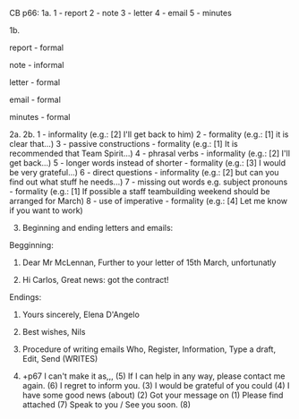 CB p66:
1a. 
1 - report
2 - note
3 - letter
4 - email
5 - minutes

1b.

report - formal

note - informal

letter - formal

email - formal

minutes - formal


2a. 2b.
1 - informality (e.g.: [2] I'll get back to him)
2 - formality (e.g.: [1] it is clear that...)
3 - passive constructions - formality (e.g.: [1] It is recommended that Team Spirit...)
4 - phrasal verbs - informality (e.g.:  [2] I'll get back...)
5 - longer words instead of shorter - formality (e.g.: [3] I would be very grateful...)
6 - direct questions - informality (e.g.: [2] but can you find out what stuff he needs...)
7 - missing out words e.g. subject pronouns - formality (e.g.: [1] If possible a staff teambuilding weekend should be arranged for March)
8 - use of imperative - formality (e.g.: [4] Let me know if you want to work)

3. Beginning and ending letters and emails:

Begginning:
1. Dear Mr McLennan,
Further to your letter of 15th March, unfortunatly

2. Hi Carlos,
Great news: got the contract! 

Endings:
1. Yours sincerely,
Elena D'Angelo

2. Best wishes,
Nils

4. Procedure of writing emails
Who, Register, Information, Type a draft, Edit, Send (WRITES)

5. +p67
I can't make it as,,, (5)
If I can help in any way, please contact me again. (6)
I regret to inform you. (3)
I would be grateful of you could (4)
I have some good news (about) (2)
Got your message on (1)
Please find attached (7)
Speak to you / See you soon. (8)

